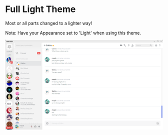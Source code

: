 # Full Light Theme

Most or all parts changed to a lighter way! 

Note: Have your Appearance set to 'Light' when using this theme.


<img src="https://raw.githubusercontent.com/mrmaple240/theme-preview-images/master/Discord_2018-05-31_16-25-01.png"/>
